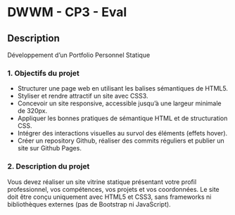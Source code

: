 # DWWM - CP3 - Eval

## Description

Développement d’un Portfolio Personnel Statique

### 1\. Objectifs du projet

- Structurer une page web en utilisant les balises sémantiques de HTML5.
- Styliser et rendre attractif un site avec CSS3.
- Concevoir un site responsive, accessible jusqu’à une largeur minimale de 320px.
- Appliquer les bonnes pratiques de sémantique HTML et de structuration CSS.
- Intégrer des interactions visuelles au survol des éléments (effets hover).
- Créer un repository Github, réaliser des commits réguliers et publier un site sur Github Pages.

### 2\. Description du projet

Vous devez réaliser un site vitrine statique présentant votre profil professionnel, vos compétences, vos projets et vos coordonnées. Le site doit être conçu uniquement avec HTML5 et CSS3, sans frameworks ni bibliothèques externes (pas de Bootstrap ni JavaScript).
